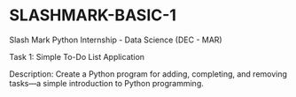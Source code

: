 # SLASHMARK-BASIC-1
Slash Mark Python Internship - Data Science (DEC - MAR)

Task 1: Simple To-Do List Application

Description: Create a Python program for adding, completing, and removing tasks—a simple introduction to Python programming.
